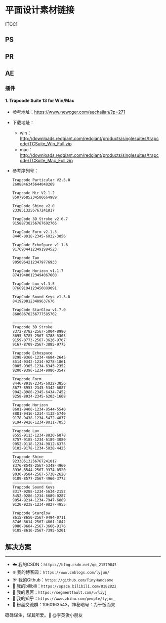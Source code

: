 # 平面设计素材链接

[TOC]

## PS

## PR

## AE

### 插件

#### 1. Trapcode Suite 13 for Win/Mac

- 参考地址：https://www.newcger.com/aechajian/?p=271

- 下载地址：

  - win：http://downloads.redgiant.com/redgiant/products/singlesuites/trapcode/TCSuite_Win_Full.zip
  - mac：http://downloads.redgiant.com/redgiant/products/singlesuites/trapcode/TCSuite_Mac_Full.zip

- 参考序列号：

  ```
  Trapcode Particular V2.5.0
  2608846345644048269
  
  Trapcode Mir V2.1.2
  85079585234586664989
  
  TrapCode Shine v2.0
  2338513256767241817
  
  TrapCode 3D Stroke v2.6.7
  91588738256767692766
  
  TrapCode Form v2.1.3
  8446-8918-2345-6022-3856
  
  TrapCode EchoSpace v1.1.6
  91769344123491994523
  
  Trapcode Tao
  90509642123479776933
  
  TrapCode Horizon v1.1.7
  87419480123494067600
  
  TrapCode Lux v1.3.5
  87689194123456089091
  
  TrapCode Sound Keys v1.3.0
  8419208123489637676
  
  TrapCode StarGlow v1.7.0
  86068670256777585702
  
  ——————————————————
  Trapcode 3D Stroke
  8372-8782-2567-5004-8980
  8695-8785-2567-3788-5303
  9159-8773-2567-3626-9767
  9167-8709-2567-3885-9775
  ——————————————————
  Trapcode Echospace
  8298-9366-1234-4684-2645
  8514-9342-1234-9278-1861
  9005-9305-1234-6345-2352
  9200-9396-1234-9086-3547
  ——————————————————
  Trapcode Form
  8446-8918-2345-6022-3856
  8677-8953-2345-5342-6087
  9042-8986-2345-6434-7452
  9258-8934-2345-6203-1668
  ——————————————————
  Trapcode Horizon
  8681-9400-1234-8544-5540
  8881-9416-1234-4132-5740
  9178-9438-1234-5472-4037
  9194-9426-1234-9011-7053
  ——————————————————
  Trapcode Lux
  8555-9113-1234-8820-6878
  8757-9185-1234-6189-3080
  9052-9118-1234-9812-6375
  9102-9178-1234-5828-4425
  ——————————————————
  Trapcode Shine
  92338513256767241817
  8376-8548-2567-5348-4960
  8936-8544-2567-9374-0520
  9036-8584-2567-5738-2620
  9189-8577-2567-4966-3773
  ——————————————————
  Trapcode Sound Keys
  8317-9288-1234-5634-2152
  8452-9286-1234-6689-0287
  9054-9214-1234-7947-6889
  9120-9238-1234-9827-4955
  ——————————————————
  Trapcode Starglow
  8615-8650-2567-9494-0711
  8746-8614-2567-4661-1842
  9080-8684-2567-3666-9176
  9105-8616-2567-7395-5201
  ```

  

## 解决方案












------


- :cloud: 我的CSDN：`https://blog.csdn.net/qq_21579045`
- :snowflake: 我的博客园：`https://www.cnblogs.com/lyjun/`
- :sunny: 我的Github：`https://github.com/TinyHandsome`
- :rainbow: 我的bilibili：`https://space.bilibili.com/8182822`
- :avocado: 我的思否：`https://segmentfault.com/u/liyj`
- :tomato: 我的知乎：`https://www.zhihu.com/people/lyjun_`
- :penguin: 粉丝交流群：1060163543，神秘暗号：为干饭而来

碌碌谋生，谋其所爱。:ocean:              @李英俊小朋友
